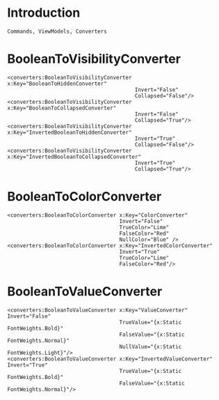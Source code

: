 # Introduction 
    Commands, ViewModels, Converters

# BooleanToVisibilityConverter

    <converters:BooleanToVisibilityConverter x:Key="BooleanToHiddenConverter" 
                                             Invert="False" 
                                             Collapsed="False"/>
    <converters:BooleanToVisibilityConverter x:Key="BooleanToCollapsedConverter" 
                                             Invert="False" 
                                             Collapsed="True"/>
    <converters:BooleanToVisibilityConverter x:Key="InvertedBooleanToHiddenConverter" 
                                             Invert="True" 
                                             Collapsed="False"/>
    <converters:BooleanToVisibilityConverter x:Key="InvertedBooleanToCollapsedConverter" 
                                             Invert="True" 
                                             Collapsed="True"/>

# BooleanToColorConverter

    <converters:BooleanToColorConverter x:Key="ColorConverter" 
                                        Invert="False" 
                                        TrueColor="Lime" 
                                        FalseColor="Red" 
                                        NullColor="Blue" />
    <converters:BooleanToColorConverter x:Key="InvertedColorConverter" 
                                        Invert="True" 
                                        TrueColor="Lime" 
                                        FalseColor="Red"/>     

# BooleanToValueConverter

    <converters:BooleanToValueConverter x:Key="ValueConverter" Invert="False"
                                        TrueValue="{x:Static FontWeights.Bold}"
                                        FalseValue="{x:Static FontWeights.Normal}"
                                        NullValue="{x:Static FontWeights.Light}"/>
    <converters:BooleanToValueConverter x:Key="InvertedValueConverter" Invert="True"
                                        TrueValue="{x:Static FontWeights.Bold}"
                                        FalseValue="{x:Static FontWeights.Normal}"/>